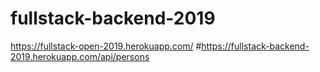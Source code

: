 # fullstack-backend-2019
https://fullstack-open-2019.herokuapp.com/
#https://fullstack-backend-2019.herokuapp.com/api/persons
